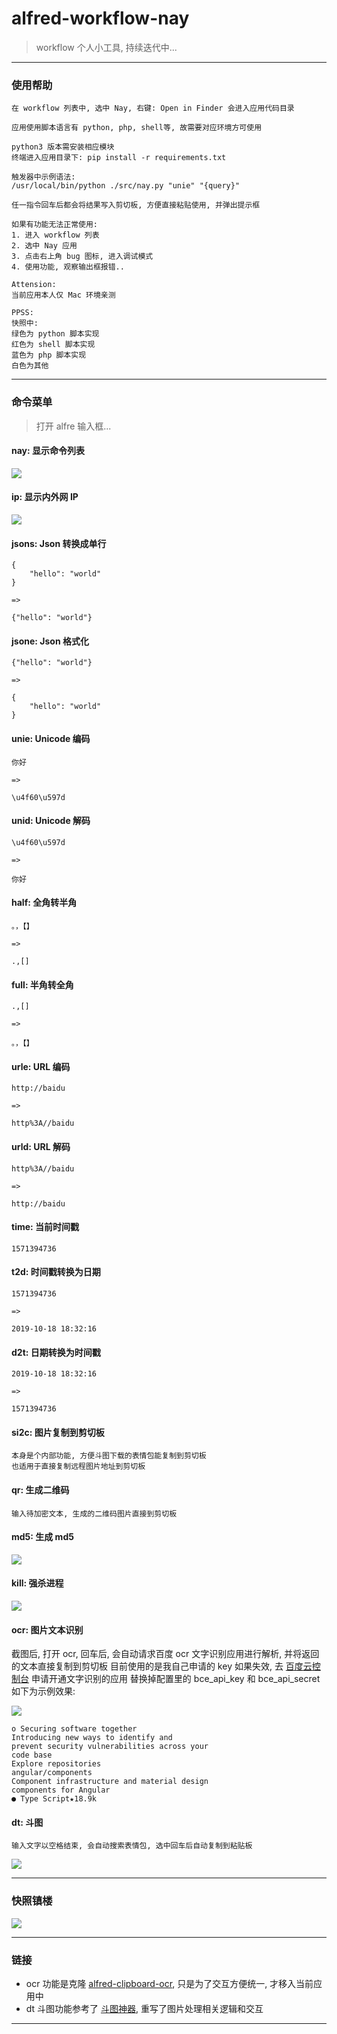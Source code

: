 # alfred-workflow-nay

> workflow 个人小工具, 持续迭代中...

---

### 使用帮助

```
在 workflow 列表中, 选中 Nay, 右键: Open in Finder 会进入应用代码目录

应用使用脚本语言有 python, php, shell等, 故需要对应环境方可使用

python3 版本需安装相应模块
终端进入应用目录下: pip install -r requirements.txt

触发器中示例语法:
/usr/local/bin/python ./src/nay.py "unie" "{query}"

任一指令回车后都会将结果写入剪切板, 方便直接粘贴使用, 并弹出提示框

如果有功能无法正常使用:
1. 进入 workflow 列表
2. 选中 Nay 应用
3. 点击右上角 bug 图标, 进入调试模式
4. 使用功能, 观察输出框报错..

Attension:
当前应用本人仅 Mac 环境亲测

PPSS:
快照中:
绿色为 python 脚本实现
红色为 shell 脚本实现
蓝色为 php 脚本实现
白色为其他

```

---

### 命令菜单

> 打开 alfre 输入框...

#### nay: 显示命令列表
![](./assets/nay.png)

#### ip: 显示内外网 IP
![](./assets/ip.png)

#### jsons: Json 转换成单行

```
{
    "hello": "world"
}

=>

{"hello": "world"}
```

#### jsone: Json 格式化

```
{"hello": "world"}

=>

{
    "hello": "world"
}
```


#### unie: Unicode 编码

```
你好

=>

\u4f60\u597d
```

#### unid: Unicode 解码

```
\u4f60\u597d

=>

你好
```

#### half: 全角转半角

```
。，【】

=>

.,[]
```

#### full: 半角转全角

```
.,[]

=>

。，【】
```

#### urle: URL 编码

```
http://baidu

=>

http%3A//baidu
```

#### urld: URL 解码

```
http%3A//baidu

=>

http://baidu
```

#### time: 当前时间戳

```
1571394736
```

#### t2d: 时间戳转换为日期

```
1571394736

=>

2019-10-18 18:32:16
```

#### d2t: 日期转换为时间戳

```
2019-10-18 18:32:16

=>

1571394736
```


#### si2c: 图片复制到剪切板

```
本身是个内部功能, 方便斗图下载的表情包能复制到剪切板
也适用于直接复制远程图片地址到剪切板
```

#### qr: 生成二维码
```
输入待加密文本, 生成的二维码图片直接到剪切板
```
#### md5: 生成 md5
![](./assets/md5.png)


#### kill: 强杀进程
![](./assets/kill.png)

#### ocr: 图片文本识别

截图后, 打开 ocr, 回车后, 会自动请求百度 ocr 文字识别应用进行解析, 并将返回的文本直接复制到剪切板
目前使用的是我自己申请的 key
如果失效, 去 [百度云控制台](https://console.bce.baidu.com/ai/#/ai/ocr/overview/index) 申请开通文字识别的应用
替换掉配置里的 bce_api_key 和 bce_api_secret
如下为示例效果:

![](./assets/ocr.png)
```
o Securing software together
Introducing new ways to identify and
prevent security vulnerabilities across your
code base
Explore repositories
angular/components
Component infrastructure and material design
components for Angular
● Type Script★18.9k
```

#### dt: 斗图

```
输入文字以空格结束, 会自动搜索表情包, 选中回车后自动复制到粘贴板
```
![](./assets/dt.png)


---

### 快照镇楼

![](./assets/workflow.png)

---

### 链接

- ocr 功能是克隆 [alfred-clipboard-ocr](https://github.com/oott123/alfred-clipboard-ocr), 只是为了交互方便统一, 才移入当前应用中
- dt 斗图功能参考了 [斗图神器](https://github.com/KilluaChen/Dou-figure-alfred-workflow), 重写了图片处理相关逻辑和交互

---
